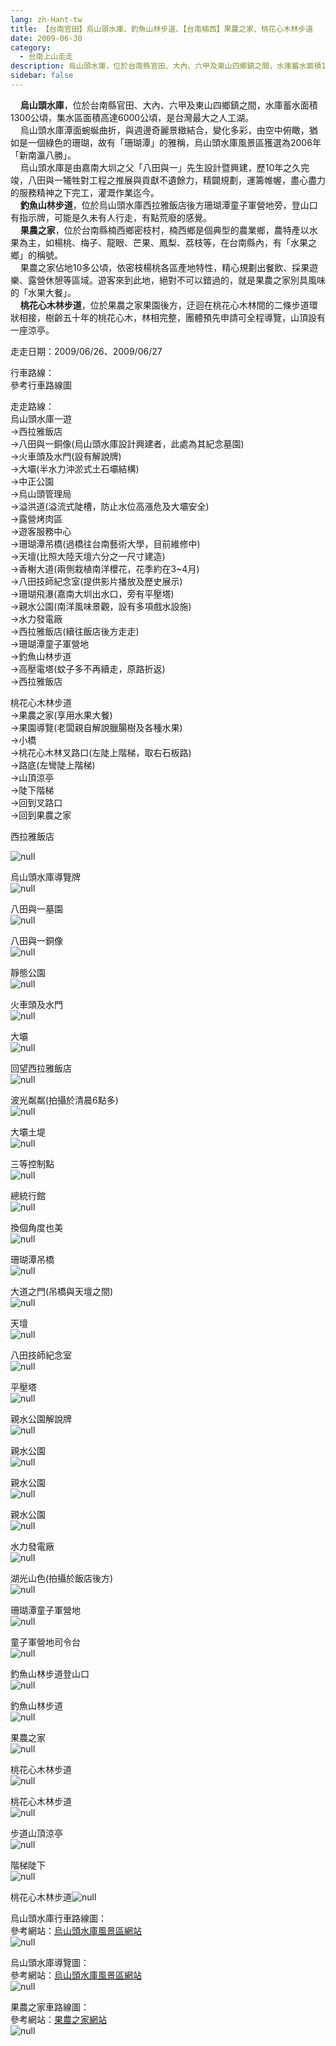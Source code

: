 ```yaml
---
lang: zh-Hant-tw
title: 【台南官田】烏山頭水庫、釣魚山林步道、【台南楠西】果農之家、桃花心木林步道
date: 2009-06-30
category: 
  - 台南上山走走
description: 烏山頭水庫，位於台南縣官田、大內、六甲及東山四鄉鎮之間，水庫蓄水面積1300公頃，集水區面積高達6000公頃，是台灣最大之人工湖。 烏山頭水庫潭面蜿蜒曲折，與週邊奇麗景緻結合，變化多彩，由空中俯瞰，猶如是一個綠色的珊瑚，故有「珊瑚潭」的雅稱，烏山頭水庫風景區獲選為2006年「新南瀛八勝」。 烏山頭水庫是由嘉南大圳之父「八田與一」先生設計暨興建，歷10年之久完竣，八田與一犧牲對工程之推展與貢獻不遺餘力，精闢規劃，運籌帷幄，盡心盡力的服務精神之下完工，灌溉作業迄今。 釣魚山林步道，位於烏山頭水庫西拉雅飯店後方珊瑚潭童子軍營地旁，登山口有指示牌，可能是久未有人行走，有點荒廢的感覺。 果農之家，位於台南縣楠西鄉密枝村，楠西鄉是個典型的農業鄉，農特產以水果為主，如楊桃、梅子、龍眼、芒果、鳳梨、荔枝等，在台南縣內，有「水果之鄉」的稱號。 果農之家佔地10多公頃，依密枝楊桃各區產地特性，精心規劃出餐飲、採果遊樂、露營休憩等區域。遊客來到此地，絕對不可以錯過的，就是果農之家別具風味的「水果大餐」。 桃花心木林步道，位於果農之家果園後方，迂迴在桃花心木林間的二條步道環狀相接，樹齡五十年的桃花心木，林相完整，團體預先申請可全程導覽，山頂設有一座涼亭。
sidebar: false
---
```


    **烏山頭水庫**，位於台南縣官田、大內、六甲及東山四鄉鎮之間，水庫蓄水面積1300公頃，集水區面積高達6000公頃，是台灣最大之人工湖。  
    烏山頭水庫潭面蜿蜒曲折，與週邊奇麗景緻結合，變化多彩，由空中俯瞰，猶如是一個綠色的珊瑚，故有「珊瑚潭」的雅稱，烏山頭水庫風景區獲選為2006年「新南瀛八勝」。  
    烏山頭水庫是由嘉南大圳之父「八田與一」先生設計暨興建，歷10年之久完竣，八田與一犧牲對工程之推展與貢獻不遺餘力，精闢規劃，運籌帷幄，盡心盡力的服務精神之下完工，灌溉作業迄今。  
    **釣魚山林步道**，位於烏山頭水庫西拉雅飯店後方珊瑚潭童子軍營地旁，登山口有指示牌，可能是久未有人行走，有點荒廢的感覺。  
    **果農之家**，位於台南縣楠西鄉密枝村，楠西鄉是個典型的農業鄉，農特產以水果為主，如楊桃、梅子、龍眼、芒果、鳳梨、荔枝等，在台南縣內，有「水果之鄉」的稱號。  
    果農之家佔地10多公頃，依密枝楊桃各區產地特性，精心規劃出餐飲、採果遊樂、露營休憩等區域。遊客來到此地，絕對不可以錯過的，就是果農之家別具風味的「水果大餐」。  
    **桃花心木林步道**，位於果農之家果園後方，迂迴在桃花心木林間的二條步道環狀相接，樹齡五十年的桃花心木，林相完整，團體預先申請可全程導覽，山頂設有一座涼亭。

走走日期：2009/06/26、2009/06/27

行車路線：  
參考行車路線圖  

走走路線：  
烏山頭水庫一遊  
→西拉雅飯店  
→八田與一銅像(烏山頭水庫設計興建者，此處為其紀念墓園)  
→火車頭及水門(設有解說牌)  
→大壩(半水力沖淤式土石壩結構)  
→中正公園  
→烏山頭管理局  
→溢洪道(溢流式陡槽，防止水位高漲危及大壩安全)  
→露營烤肉區  
→遊客服務中心  
→珊瑚潭吊橋(過橋往台南藝術大學，目前維修中)  
→天壇(比照大陸天壇六分之一尺寸建造)  
→香榭大道(兩側栽植南洋櫻花，花季約在3~4月)  
→八田技師紀念室(提供影片播放及歷史展示)  
→珊瑚飛瀑(嘉南大圳出水口，旁有平壓塔)  
→親水公園(南洋風味景觀，設有多項戲水設施)  
→水力發電廠  
→西拉雅飯店(續往飯店後方走走)  
→珊瑚潭童子軍營地  
→釣魚山林步道  
→高壓電塔(蚊子多不再續走，原路折返)  
→西拉雅飯店  
  
桃花心木林步道  
→果農之家(享用水果大餐)  
→果園導覽(老闆親自解說臘腸樹及各種水果)  
→小橋  
→桃花心木林叉路口(左陡上階梯，取右石板路)  
→路底(左彎陡上階梯)  
→山頂涼亭  
→陡下階梯  
→回到叉路口  
→回到果農之家

西拉雅飯店

![null](image/127309744_l.jpg)

烏山頭水庫導覽牌  
![null](image/127309809_l.jpg)

八田與一墓園  
![null](image/127309949_l.jpg)

八田與一銅像  
![null](image/127310291_l.jpg)

靜態公園  
![null](image/127310295_l.jpg)

火車頭及水門  
![null](image/127310316_l.jpg)

大壩  
![null](image/127310343_l.jpg)

回望西拉雅飯店  
![null](image/127310345_l.jpg)

波光粼粼(拍攝於清晨6點多)  
![null](image/127310353_l.jpg)

大壩土堤  
![null](image/127310374_l.jpg)

三等控制點  
![null](image/127310386_l.jpg)

總統行館  
![null](image/127310389_l.jpg)

換個角度也美  
![null](image/127310391_l.jpg)

珊瑚潭吊橋  
![null](image/127310419_l.jpg)

大道之門(吊橋與天壇之間)  
![null](image/127310437_l.jpg)

天壇  
![null](image/127310443_l.jpg)

八田技師紀念室  
![null](image/127310445_l.jpg)

平壓塔  
![null](image/127310448_l.jpg)

親水公園解說牌  
![null](image/127310450_l.jpg)

親水公園  
![null](image/127310666_l.jpg)

親水公園  
![null](image/127310765_l.jpg)

親水公園  
![null](image/127310768_l.jpg)

水力發電廠  
![null](image/127310777_l.jpg)

湖光山色(拍攝於飯店後方)  
![null](image/127310792_l.jpg)

珊瑚潭童子軍營地  
![null](image/127310793_l.jpg)

童子軍營地司令台  
![null](image/127310831_l.jpg)

釣魚山林步道登山口  
![null](image/127310857_l.jpg)

釣魚山林步道  
![null](image/127310860_l.jpg)

果農之家  
![null](image/127310879_l.jpg)

桃花心木林步道  
![null](image/127310902_l.jpg)

桃花心木林步道  
![null](image/127310903_l.jpg)

步道山頂涼亭  
![null](image/127310905_l.jpg)

階梯陡下  
![null](image/127311151_l.jpg)

桃花心木林步道![null](image/127311153_l.jpg)

烏山頭水庫行車路線圖：  
參考網站：[烏山頭水庫風景區網站](http://newwusanto.ho.net.tw/)  
![null](image/127314796_l.jpg)

烏山頭水庫導覽圖：  
參考網站：[烏山頭水庫風景區網站](http://newwusanto.ho.net.tw/)  
![null](image/127314797_l.jpg)

果農之家車路線圖：  
參考網站：[果農之家網站](http://www.gogo99.com.tw/)  
![null](image/127314806_l.jpg)